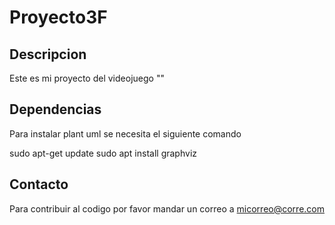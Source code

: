 # Proyecto3F

## Descripcion

Este es mi proyecto del videojuego ""


## Dependencias
Para instalar plant uml se necesita el siguiente comando

sudo apt-get update
sudo apt install graphviz

## Contacto

Para contribuir al codigo por favor mandar un correo a micorreo@corre.com